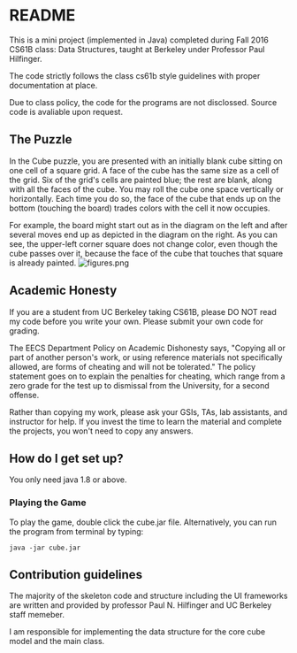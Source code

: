 # README #

This is a mini project (implemented in Java) completed during Fall 2016 CS61B class: Data Structures, taught at Berkeley under Professor Paul Hilfinger. 

The code strictly follows the class cs61b style guidelines with proper documentation at place.

Due to class policy, the code for the programs are not disclossed. Source code is avaliable upon request.

## The Puzzle ##
In the Cube puzzle, you are presented with an initially blank cube sitting on one cell of a square grid. A face of the cube has the same size as a cell of the grid. Six of the grid's cells are painted blue; the rest are blank, along with all the faces of the cube. You may roll the cube one space vertically or horizontally. Each time you do so, the face of the cube that ends up on the bottom (touching the board) trades colors with the cell it now occupies.

For example, the board might start out as in the diagram on the left and after several moves end up as depicted in the diagram on the right. As you can see, the upper-left corner square does not change color, even though the cube passes over it, because the face of the cube that touches that square is already painted.
![figures.png](http://tugan0329.bitbucket.org/imgs/github/cs61b-cube.png)

## Academic Honesty ##
If you are a student from UC Berkeley taking CS61B, please DO NOT read my code before you write your own. Please submit your own code for grading.

The EECS Department Policy on Academic Dishonesty says, "Copying all or part of another person's work, or using reference materials not specifically allowed, are forms of cheating and will not be tolerated." The policy statement goes on to explain the penalties for cheating, which range from a zero grade for the test up to dismissal from the University, for a second offense.

Rather than copying my work, please ask your GSIs, TAs, lab assistants, and instructor for help. If you invest the time to learn the material and complete the projects, you won't need to copy any answers.

## How do I get set up? ##

You only need java 1.8 or above.

### Playing the Game ###
To play the game, double click the cube.jar file.
Alternatively, you can run the program from terminal by typing:

```
java -jar cube.jar
```

## Contribution guidelines ##

The majority of the skeleton code and structure including the UI frameworks are written and provided by professor Paul N. Hilfinger and UC Berkeley staff memeber. 

I am responsible for implementing the data structure for the core cube model and the main class.
